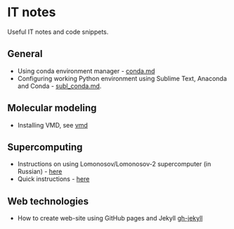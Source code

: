 # IT notes
Useful IT notes and code snippets.

## General
- Using conda environment manager - [conda.md](conda.md)
- Configuring working Python environment using Sublime Text, Anaconda and Conda - [subl_conda.md](subl_conda.md).

## Molecular modeling
- Installing VMD, see [vmd](vmd)

## Supercomputing
- Instructions on using Lomonosov/Lomonosov-2 supercomputer (in Russian) - [here](lomonosov.md)
- Quick instructions - [here](lomo_quick.md)

## Web technologies
- How to create web-site using GitHub pages and Jekyll [gh-jekyll](gh-jekyll.md)
